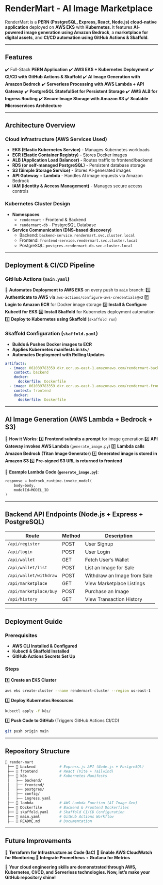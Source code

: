 # RenderMart - AI Image Marketplace

RenderMart is a **PERN (PostgreSQL, Express, React, Node.js) cloud-native application** deployed on **AWS EKS** with **Kubernetes**. It features **AI-powered image generation using Amazon Bedrock**, a **marketplace for digital assets**, and **CI/CD automation using GitHub Actions & Skaffold**.

---

## **Features**
✔️ Full-Stack **PERN Application**
✔️ **AWS EKS + Kubernetes Deployment**
✔️ **CI/CD with GitHub Actions & Skaffold**
✔️ **AI Image Generation with Amazon Bedrock**
✔️ **Serverless Processing with AWS Lambda + API Gateway**
✔️ **PostgreSQL StatefulSet for Persistent Storage**
✔️ **AWS ALB for Ingress Routing**
✔️ **Secure Image Storage with Amazon S3**
✔️ **Scalable Microservices Architecture**

---

## **Architecture Overview**
### **Cloud Infrastructure (AWS Services Used)**
- **EKS (Elastic Kubernetes Service)** - Manages Kubernetes workloads
- **ECR (Elastic Container Registry)** - Stores Docker images
- **ALB (Application Load Balancer)** - Routes traffic to frontend/backend
- **RDS (or self-managed PostgreSQL)** - Persistent database storage
- **S3 (Simple Storage Service)** - Stores AI-generated images
- **API Gateway + Lambda** - Handles AI image requests via Amazon Bedrock
- **IAM (Identity & Access Management)** - Manages secure access controls

### **Kubernetes Cluster Design**
- **Namespaces**
  - `rendermart` - Frontend & Backend
  - `rendermart-db` - PostgreSQL Database
- **Service Communication (DNS-based discovery)**
  - Backend: `backend-service.rendermart.svc.cluster.local`
  - Frontend: `frontend-service.rendermart.svc.cluster.local`
  - PostgreSQL: `postgres.rendermart-db.svc.cluster.local`

---

## **Deployment & CI/CD Pipeline**
### **GitHub Actions (`main.yaml`)**
🔹 **Automates Deployment to AWS EKS** on every push to `main` branch:
1️⃣ **Authenticate to AWS** via `aws-actions/configure-aws-credentials@v2`
2️⃣ **Login to Amazon ECR** for Docker image storage
3️⃣ **Install & Configure Kubectl for EKS**
4️⃣ **Install Skaffold** for Kubernetes deployment automation
5️⃣ **Deploy to Kubernetes using Skaffold** (`skaffold run`)

### **Skaffold Configuration (`skaffold.yaml`)**
- **Builds & Pushes Docker images to ECR**
- **Applies Kubernetes manifests in `k8s/`**
- **Automates Deployment with Rolling Updates**

```yaml
artifacts:
  - image: 061039783359.dkr.ecr.us-east-1.amazonaws.com/rendermart-backend
    context: backend
    docker:
      dockerfile: Dockerfile
  - image: 061039783359.dkr.ecr.us-east-1.amazonaws.com/rendermart-frontend
    context: frontend
    docker:
      dockerfile: Dockerfile
```

---

## **AI Image Generation (AWS Lambda + Bedrock + S3)**
🔹 **How it Works**:
1️⃣ **Frontend submits a prompt** for image generation
2️⃣ **API Gateway invokes AWS Lambda** (`generate_image.py`)
3️⃣ **Lambda calls Amazon Bedrock (Titan Image Generator)**
4️⃣ **Generated image is stored in Amazon S3**
5️⃣ **Pre-signed S3 URL is returned to frontend**

🔹 **Example Lambda Code (`generate_image.py`)**:
```python
response = bedrock_runtime.invoke_model(
    body=body,
    modelId=MODEL_ID
)
```

---

## **Backend API Endpoints (Node.js + Express + PostgreSQL)**
| Route | Method | Description |
|--------|--------|-------------|
| `/api/register` | POST | User Signup |
| `/api/login` | POST | User Login |
| `/api/wallet` | GET | Fetch User’s Wallet |
| `/api/wallet/list` | POST | List an Image for Sale |
| `/api/wallet/withdraw` | POST | Withdraw an Image from Sale |
| `/api/marketplace` | GET | View Marketplace Listings |
| `/api/marketplace/buy` | POST | Purchase an Image |
| `/api/history` | GET | View Transaction History |

---

## **Deployment Guide**
### **Prerequisites**
- **AWS CLI Installed & Configured**
- **Kubectl & Skaffold Installed**
- **GitHub Actions Secrets Set Up**

### **Steps**
1️⃣ **Create an EKS Cluster**
```sh
aws eks create-cluster --name rendermart-cluster --region us-east-1
```
2️⃣ **Deploy Kubernetes Resources**
```sh
kubectl apply -f k8s/
```
3️⃣ **Push Code to GitHub** (Triggers GitHub Actions CI/CD)
```sh
git push origin main
```

---

## **Repository Structure**
```bash
📂 render-mart
 ├── 📂 backend           # Express.js API (Node.js + PostgreSQL)
 ├── 📂 frontend          # React (Vite + Tailwind)
 ├── 📂 k8s               # Kubernetes Manifests
 │   ├── backend/
 │   ├── frontend/
 │   ├── postgres/
 │   ├── config/
 │   ├── ingress.yaml
 ├── 📂 lambda            # AWS Lambda Function (AI Image Gen)
 ├── 📄 Dockerfile        # Backend & Frontend Dockerfiles
 ├── 📄 skaffold.yaml     # Skaffold CI/CD Configuration
 ├── 📄 main.yaml         # GitHub Actions Workflow
 ├── 📄 README.md         # Documentation
```

---

## **Future Improvements**
🔹 **Terraform for Infrastructure as Code (IaC)**
🔹 **Enable AWS CloudWatch for Monitoring**
🔹 **Integrate Prometheus + Grafana for Metrics**

🚀 **Your cloud engineering skills are demonstrated through AWS, Kubernetes, CI/CD, and Serverless technologies. Now, let’s make your GitHub repository shine!**
